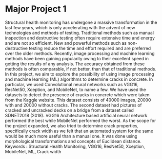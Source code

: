 # Major Project 1
Structural health monitoring has undergone a massive transformation in the last few
years, which is only accelerating with the advent of new technologies and methods of
testing. Traditional methods such as manual inspection and destructive testing often require
extensive time and energy and are not so efficient. New and powerful methods such as
non-destructive testing reduce the time and effort required and are preferred over the older
methods. Recently, image processing and machine learning methods have been gaining
popularity owing to their excellent speed in getting the results of any analysis. The
accuracy obtained from these methods is often comparable, if not better, than that of
traditional methods.
In this project, we aim to explore the possibility of using image processing and machine
learning (ML) algorithms to determine cracks in concrete. In particular, we used Convolutional neural
networks such as VGG16, ResNet50, Xception, and MobileNet, to name a few.
We have used the datasets to detect the presence of cracks in concrete which  were taken from the Kaggle website. 
This dataset consists of 40000 images, 20000 with and 20000 without cracks. The second
dataset had pictures of cracked and uncracked decks on a bridge from a dataset called
SDNET2018 (2018). VGG16 Architecture based artificial neural network performed the best while MobileNet performed the worst.
As the scope for the project expanded, we also tried to determine crack properties, specifically crack width as we felt that an automated system for the same would be much
more useful than a manual one. It was done using morphological transformations and concepts of Euclidean distance.
Keywords : Structural Health Monitoring, VGG16, ResNet50, Xception, MobileNet,
ML, Crack width
